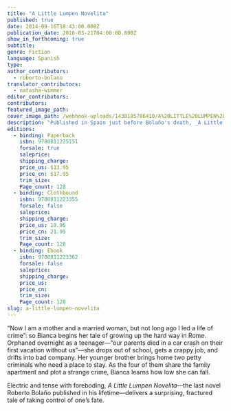 ```yaml
---
title: "A Little Lumpen Novelita"
published: true
date: 2014-09-16T18:43:00.000Z
publication_date: 2016-03-21T04:00:00.000Z
show_in_forthcoming: true
subtitle:
genre: Fiction
language: Spanish
type:
author_contributors:
  - roberto-bolano
translator_contributors:
  - natasha-wimmer
editor_contributors:
contributors:
featured_image_path:
cover_image_path: /webhook-uploads/1438185786410/A%20LITTLE%20LUMPEN%20NOVELITA.tif
description: "Published in Spain just before Bolaño's death, _A Little Lumpen Novelita_ percolates with a fierce and tender love of women "
editions:
  - binding: Paperback
    isbn: 9780811225151
    forsale: true
    saleprice:
    shipping_charge:
    price_us: $13.95
    price_cn: $17.95
    trim_size:
    Page_count: 128
  - binding: Clothbound
    isbn: 9780811223355
    forsale: false
    saleprice:
    shipping_charge:
    price_us: 19.95
    price_cn: 21.95
    trim_size:
    Page_count: 128
  - binding: Ebook
    isbn: 9780811223362
    forsale: false
    saleprice:
    shipping_charge:
    price_us:
    price_cn:
    trim_size:
    Page_count: 128
slug: a-little-lumpen-novelita
---
```


“Now I am a mother and a married woman, but not long ago I led a life of crime”: so Bianca begins her tale of growing up the hard way in Rome. Orphaned overnight as a teenager—“our parents died in a car crash on their first vacation without us”—she drops out of school, gets a crappy job, and drifts into bad company. Her younger brother brings home two petty criminals who need a place to stay. As the four of them share the family apartment and plot a strange crime, Bianca learns how low she can fall.

Electric and tense with foreboding, _A Little Lumpen Novelita_—the last novel Roberto Bolaño published in his lifetime—delivers a surprising, fractured tale of taking control of one’s fate.

